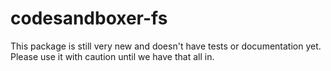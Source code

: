 # codesandboxer-fs

This package is still very new and doesn't have tests or documentation yet. Please use it with caution until we have that all in.
